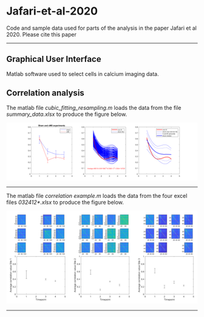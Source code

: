 # Jafari-et-al-2020

Code and sample data used for parts of the analysis in the paper Jafari et al 2020. Please cite this paper

---
## Graphical User Interface

Matlab software used to select cells in calcium imaging data.

## Correlation analysis

The matlab file *cubic_fitting_resampling.m* loads the data from the file *summary_data.xlsx* to produce the figure below.

![](figureA.png)

---

The matlab file *correlation example.m* loads the data from the four excel files *032412\*.xlsx* to produce the figure below.

![](032412cMS.png)


---


